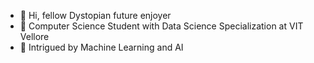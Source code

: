 - 👋 Hi, fellow Dystopian future enjoyer
- 🌱 Computer Science Student with Data Science Specialization at VIT Vellore
- 👀 Intrigued by Machine Learning and AI

